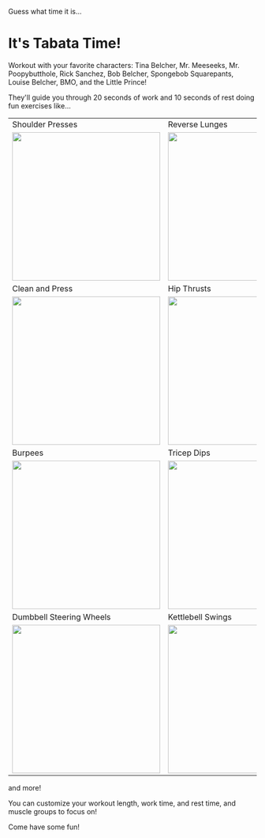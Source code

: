 Guess what time it is...

# It's Tabata Time!

Workout with your favorite characters: Tina Belcher, Mr. Meeseeks, Mr. Poopybutthole, Rick Sanchez, Bob Belcher, Spongebob Squarepants, Louise Belcher, BMO, and the Little Prince!

They'll guide you through 20 seconds of work and 10 seconds of rest doing fun exercises like...

<table>
  <tr>
    <td>
      Shoulder Presses
    </td>
    <td>Reverse Lunges</td>
    <td>Jumping Jacks</td>
  </tr>
  <tr>
    <td><img src="https://media.giphy.com/media/Lm5MYnTZOeqVgqe1iv/giphy.gif" width="300"/></td>
    <td><img src="https://media.giphy.com/media/f7GXjiX8mN4INgTo2J/giphy.gif" width="300"/></td>
    <td><img src="https://media.giphy.com/media/KDVESsDjcdHJvy367Y/giphy.gif" width="300"/></td>
  </tr>
  
  <tr>
    <td>Clean and Press</td>
    <td>Hip Thrusts</td>
    <td>Front Shoulder Raises</td>
  </tr>
  <tr>
    <td><img src="https://media.giphy.com/media/JmJVxfWflfCHVs6rdg/giphy.gif" width="300"/></td>
    <td><img src="https://media.giphy.com/media/L39kt5BZfLtoPQ1FGO/giphy.gif" width="300"/></td>
    <td><img src="https://media.giphy.com/media/LOtLLICZiRm44aEQej/giphy.gif" width="300"/></td>
  </tr>
  <tr>
    <td>Burpees</td>
    <td>Tricep Dips</td>
    <td>Jumpropes</td>
  </tr>
  <tr>
    <td><img src="https://media.giphy.com/media/RlrSX7HvlDddz4Qmcc/giphy.gif" width="300"/></td>
    <td><img src="https://media.giphy.com/media/W3emLNQKTecUA1POxp/giphy.gif" width="300"/></td>
    <td><img src="https://media.giphy.com/media/Y1jNTxApOQRfKOJt8k/giphy.gif" width="300"/></td>
  </tr>
  <tr>
    <td>Dumbbell Steering Wheels</td>
    <td>Kettlebell Swings</td>
    <td>Shoulder Press Jacks</td>
  </tr>
  <tr>
    <td><img src="https://media.giphy.com/media/H4hIiVofPBBvKMRBpZ/giphy.gif" width="300"/></td>
    <td><img src="https://media.giphy.com/media/cj8H7bw91h5jdsT8PF/giphy.gif" width="300"/></td>
    <td><img src="https://media.giphy.com/media/jpKBuPTZAvyAiA6nc5/giphy.gif" width="300"/></td>
  </tr>
</table>


and more!

You can customize your workout length, work time, and rest time, and muscle groups to focus on!

Come have some fun!
